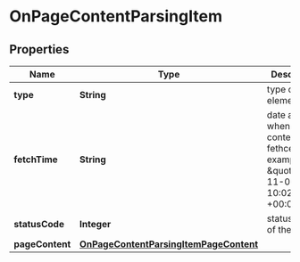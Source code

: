 

# OnPageContentParsingItem


## Properties

| Name | Type | Description | Notes |
|------------ | ------------- | ------------- | -------------|
|**type** | **String** | type of element |  [optional] |
|**fetchTime** | **String** | date and time when the content was fethced example: \&quot;2022-11-01 10:02:52 +00:00\&quot; |  [optional] |
|**statusCode** | **Integer** | status code of the page |  [optional] |
|**pageContent** | [**OnPageContentParsingItemPageContent**](OnPageContentParsingItemPageContent.md) |  |  [optional] |




